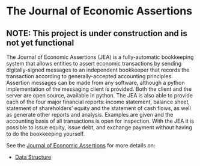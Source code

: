 # The Journal of Economic Assertions

## NOTE: This project is under construction and is not yet functional

The Journal of Economic Assertions (JEA) is a fully-automatic bookkeeping system that 
allows entities to assert economic transactions by sending digitally-signed messages to 
an independent bookkeeper that records the transaction according to generally-accepted 
accounting principles.  Assertion messages can be made from any software, although a 
python implementation of the messaging client is provided.  Both the client and the 
server are open source, available in python. The JEA is also able to provide each of the 
four major financial reports: income statement, balance sheet, statement of 
shareholders’ equity and the statement of cash flows, as well as generate other reports 
and analysis.  Examples are given and the accounting basis of all transactions is open 
for inspection.  With the JEA it is possible to issue equity, issue debt, and exchange 
payment without having to do the bookkeeping yourself.

See the [Journal of Economic Assertions](http://econ.assertion.info) for more details on:
* [Data Structure](http://econ.assertion.info/data/index.html#structure)
